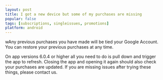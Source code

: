 ```yaml
---
layout: post
title: I got a new device but some of my purchases are missing
popular: false
tags: [subscriptions, singleissues, promotions]
platform: android
---
```

wAny previous purchases you have made will be tied your Google Account. You can restore your previous purchases at any time.

On app versions 6.0.4 or higher all you need to do is pull down and trigger the app to refresh. Closing the app and opening it again should also check your purchases are updated. If you are missing issues after trying these things, please contact us.
